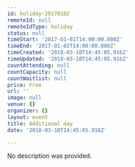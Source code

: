 ```yaml
---
id: holiday-20170102
remoteId: null
remoteIdType: holiday
status: null
timeStart: '2017-01-01T14:00:00.000Z'
timeEnd: '2017-01-02T14:00:00.000Z'
timeCreated: '2018-03-10T14:45:05.916Z'
timeUpdated: '2018-03-10T14:45:05.916Z'
countAttending: null
countCapacity: null
countWaitlist: null
price: Free
url: ''
image: null
venue: {}
organizer: {}
layout: event
title: Additional day
date: '2018-03-10T14:45:05.916Z'

---
```

No description was provided.
